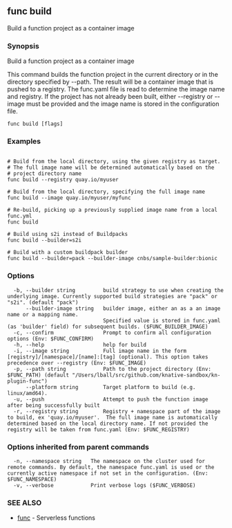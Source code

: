 ## func build

Build a function project as a container image

### Synopsis

Build a function project as a container image

This command builds the function project in the current directory or in the directory
specified by --path. The result will be a container image that is pushed to a registry.
The func.yaml file is read to determine the image name and registry.
If the project has not already been built, either --registry or --image must be provided
and the image name is stored in the configuration file.


```
func build [flags]
```

### Examples

```

# Build from the local directory, using the given registry as target.
# The full image name will be determined automatically based on the
# project directory name
func build --registry quay.io/myuser

# Build from the local directory, specifying the full image name
func build --image quay.io/myuser/myfunc

# Re-build, picking up a previously supplied image name from a local func.yml
func build

# Build using s2i instead of Buildpacks
func build --builder=s2i

# Build with a custom buildpack builder
func build --builder=pack --builder-image cnbs/sample-builder:bionic

```

### Options

```
  -b, --builder string         build strategy to use when creating the underlying image. Currently supported build strategies are "pack" or "s2i". (default "pack")
      --builder-image string   builder image, either an as a an image name or a mapping name.
                               Specified value is stored in func.yaml (as 'builder' field) for subsequent builds. ($FUNC_BUILDER_IMAGE)
  -c, --confirm                Prompt to confirm all configuration options (Env: $FUNC_CONFIRM)
  -h, --help                   help for build
  -i, --image string           Full image name in the form [registry]/[namespace]/[name]:[tag] (optional). This option takes precedence over --registry (Env: $FUNC_IMAGE)
  -p, --path string            Path to the project directory (Env: $FUNC_PATH) (default "/Users/lball/src/github.com/knative-sandbox/kn-plugin-func")
      --platform string        Target platform to build (e.g. linux/amd64).
  -u, --push                   Attempt to push the function image after being successfully built
  -r, --registry string        Registry + namespace part of the image to build, ex 'quay.io/myuser'.  The full image name is automatically determined based on the local directory name. If not provided the registry will be taken from func.yaml (Env: $FUNC_REGISTRY)
```

### Options inherited from parent commands

```
  -n, --namespace string   The namespace on the cluster used for remote commands. By default, the namespace func.yaml is used or the currently active namespace if not set in the configuration. (Env: $FUNC_NAMESPACE)
  -v, --verbose            Print verbose logs ($FUNC_VERBOSE)
```

### SEE ALSO

* [func](func.md)	 - Serverless functions


